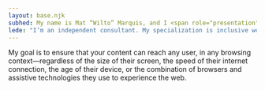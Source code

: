 ```yaml
---
layout: base.njk
subhed: My name is Mat “Wilto” Marquis, and I <span role="presentation">make websites</span>.
lede: "I’m an independent consultant. My specialization is inclusive web development."
---
```


My goal is to ensure that your content can reach any user, in any browsing context—regardless of the size of their screen, the speed of their internet connection, the age of their device, or the combination of browsers and assistive technologies they use to experience the web.